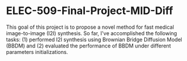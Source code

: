 # ELEC-509-Final-Project-MID-Diff
This goal of this project is to propose a novel method for fast medical image-to-image (I2I) synthesis.  So far, I've accomplished the following tasks: (1) performed I2I synthesis using Brownian Bridge Diffusion Model (BBDM) and (2) evaluated the performance of BBDM under different parameters initializations. 
